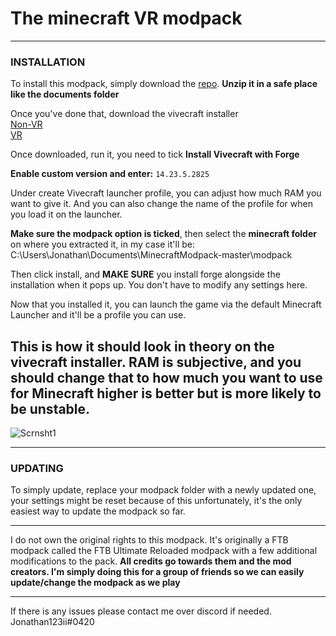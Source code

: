 # The minecraft VR modpack

---

### INSTALLATION

To install this modpack, simply download the [repo](https://github.com/Sodukene/MinecraftModpack/archive/master.zip). **Unzip it in a safe place like the documents folder**

Once you've done that, download the vivecraft installer
\
	[Non-VR](https://github.com/jrbudda/Vivecraft_112/releases/download/1.12.2-jrbudda-7/vivecraft-1.12.2-jrbudda-NONVR-8-r5-installer.exe)
\
	[VR](https://github.com/jrbudda/Vivecraft_112/releases/download/1.12.2-jrbudda-7/vivecraft-1.12.2-jrbudda-7-r12-installer.exe)

Once downloaded, run it, you need to tick **Install Vivecraft with Forge**

**Enable custom version and enter:** `14.23.5.2825`

Under create Vivecraft launcher profile, you can adjust how much RAM you want to give it. And you can also change the name of the profile for when you load it on the launcher.

**Make sure the modpack option is ticked**, then select the **minecraft folder** on where you extracted it, in my case it'll be: C:\Users\Jonathan\Documents\MinecraftModpack-master\modpack

Then click install, and **MAKE SURE** you install forge alongside the installation when it pops up. You don't have to modify any settings here.

Now that you installed it, you can launch the game via the default Minecraft Launcher and it'll be a profile you can use.

## This is how it should look in theory on the vivecraft installer. RAM is subjective, and you should change that to how much you want to use for Minecraft higher is better but is more likely to be unstable.

![Scrnsht1](https://i.gyazo.com/6079b3cfc1c0fdf8d6d8a05af7111553.png "Screenshot 1")

---

### UPDATING

To simply update, replace your modpack folder with a newly updated one, your settings might be reset because of this unfortunately, it's the only easiest way to update the modpack so far.

---

I do not own the original rights to this modpack. It's originally a FTB modpack called the FTB Ultimate Reloaded modpack with a few additional modifications to the pack. **All credits go towards them and the mod creators. I'm simply doing this for a group of friends so we can easily update/change the modpack as we play**

---

If there is any issues please contact me over discord if needed. Jonathan123ii#0420
